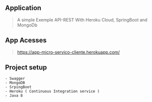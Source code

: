 
## Application
> A simple Exemple API-REST With Heroku Cloud, SpringBoot and MongoDb

## App Acesses 
> https://app-micro-servico-cliente.herokuapp.com/
 
 
## Project setup 
```
- Swagger
- MongoDB
- SrpingBoot
- Heroku ( Continuous Integration service )
- Java 8

```
